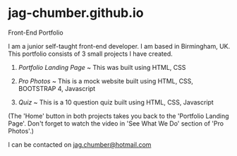 # jag-chumber.github.io
Front-End Portfolio

I am a junior self-taught front-end developer. I am based in Birmingham, UK. This portfolio consists of 3 small projects I have created. 

1. *Portfolio Landing Page*  ~    This was built using HTML, CSS

2. *Pro Photos*  ~                This is a mock website built using HTML, CSS, BOOTSTRAP 4, Javascript

3. *Quiz* ~                       This is a 10 question quiz built using HTML, CSS, Javascript

(The 'Home' button in both projects takes you back to the 'Portfolio Landing Page'. 
Don't forget to watch the video in 'See What We Do' section of 'Pro Photos'.)

I can be contacted on jag.chumber@hotmail.com

